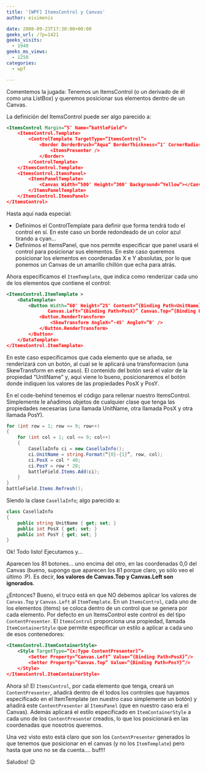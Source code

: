 ```yaml
---
title: '[WPF] ItemsControl y Canvas'
author: eiximenis

date: 2008-09-23T17:30:00+00:00
geeks_url: /?p=1421
geeks_visits:
  - 1940
geeks_ms_views:
  - 1250
categories:
  - wpf

---
```

Comentemos la jugada: Tenemos un ItemsControl (o un derivado de él como una ListBox) y queremos posicionar sus elementos dentro de un Canvas.

La definición del ItemsControl puede ser algo parecido a:

```xml
<ItemsControl Margin=”5″ Name=”battleField”>
    <ItemsControl.Template>
        <ControlTemplate TargetType=”ItemsControl”>
            <Border BorderBrush=”Aqua” BorderThickness=”1″ CornerRadius=”15″>
                <ItemsPresenter />
            </Border>
        </ControlTemplate>
    </ItemsControl.Template>
    <ItemsControl.ItemsPanel>
        <ItemsPanelTemplate>                      
            <Canvas Width=”500″ Height=”300″ Background=”Yellow”></Canvas>
        </ItemsPanelTemplate>
    </ItemsControl.ItemsPanel>
</ItemsControl>
```

Hasta aquí nada especial:

  * Definimos el ControlTemplate para definir que forma tendrá todo el control en sí. En este caso un borde redondeado de un color azul tirando a cyan...
  * Definimos el ItemsPanel, que nos permite especificar que panel usará el control para posicionar sus elementos. En este caso queremos posicionar los elementos en coordenadas X e Y absolutas, por lo que ponemos un Canvas de un amarillo chillón que echa para atrás.

Ahora especificamos el `ItemTemplate`, que indica como renderizar cada uno de los elementos que contiene el control:

```xml
<ItemsControl.ItemTemplate >
    <DataTemplate>
        <Button Width=”60″ Height=”25″ Content=”{Binding Path=UnitName}”
               Canvas.Left=”{Binding Path=PosX}” Canvas.Top=”{Binding Path=PosY}”>
            <Button.RenderTransform>
                <SkewTransform AngleX=”-45″ AngleY=”0″ />
            </Button.RenderTransform>
        </Button>
    </DataTemplate>
</ItemsControl.ItemTemplate>
```

En este caso especificamos que cada elemento que se añada, se renderizará con un botón, al cual se le aplicará una transformacion (una SkewTransform en este caso). El contenido del botón será el valor de la propiedad &#8220;UnitName&#8221; y, aquí viene lo bueno, posicionaremos el botón donde indiquen los valores de las propiedades PosX y PosY.

En el code-behind tenemos el código para rellenar nuestro ItemsControl. Simplemente le añadimos objetos de cualquier clase que tenga las propiedades necesarias (una llamada UnitName, otra llamada PosX y otra llamada PosY).

```cs
for (int row = 1; row <= 9; row++)
{
    for (int col = 1; col <= 9; col++)
    {
        CasellaInfo ci = new CasellaInfo();
        ci.UnitName = string.Format(“{0}-{1}”, row, col);
        ci.PosX = col * 40;
        ci.PosY = row * 20;
        battleField.Items.Add(ci);
    }
}
battleField.Items.Refresh();
```

Siendo la clase `CasellaInfo`; algo parecido a:

```cs
class CasellaInfo
{
    public string UnitName { get; set; }
    public int PosX { get; set; }
    public int PosY { get; set; }
}
```

Ok! Todo listo! Ejecutamos y...

Aparecen los 81 botones... uno encima del otro, en las coordenadas 0,0 del Canvas (bueno, supongo que aparecen los 81 porque claro, yo sólo veo el último :P). Es decir, **los valores de Canvas.Top y Canvas.Left son ignorados**.

¿Entonces? Bueno, el truco está en que NO debemos aplicar los valores de `Canvas.Top` y `Canvas.Left` al `ItemTemplate`. En un `ItemsControl`, cada uno de los elementos (items) se coloca dentro de un control que se genera por cada elemento. Por defecto en un ItemsControl este control es del tipo `ContentPresenter`. El `ItemsControl` proporciona una propiedad, llamada `ItemContainerStyle` que permite especificar un estilo a aplicar a cada uno de esos contenedores:

```xml
<ItemsControl.ItemContainerStyle>
    <Style TargetType=”{x:Type ContentPresenter}”>                       
        <Setter Property=”Canvas.Left” Value=”{Binding Path=PosX}”/>
        <Setter Property=”Canvas.Top” Value=”{Binding Path=PosY}”/>
    </Style>
</ItemsControl.ItemContainerStyle>
```

Ahora sí! El `ItemsControl`, por cada elemento que tenga, creará un `ContentPresenter`, añadirá dentro de él todos los controles que hayamos especificado en el ItemTemplate (en nuestro caso simplemente un botón) y añadirá este `ContentPresenter` al `ItemsPanel` (que en nuestro caso era el Canvas). Además aplicará el estilo especificado en `ItemContainerStyle` a cada uno de los `ContentPresente`r creados, lo que los posicionará en las coordenadas que nosotros queremos.

Una vez visto esto está claro que son los `ContentPresenter` generados lo que tenemos que posicionar en el canvas (y no los `ItemTemplate`) pero hasta que uno no se da cuenta.... buf!!!

Saludos! 😉